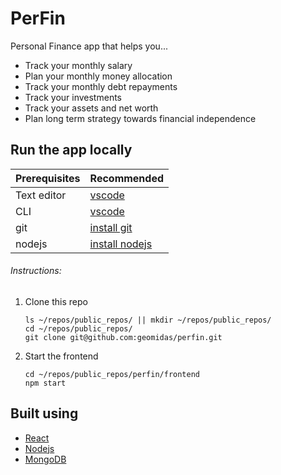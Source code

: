 # PerFin
Personal Finance app that helps you...
 - Track your monthly salary
 - Plan your monthly money allocation
 - Track your monthly debt repayments
 - Track your investments
 - Track your assets and net worth
 - Plan long term strategy towards financial independence

## Run the app locally
| Prerequisites   | Recommended |
| --------------- | ----------- |
| Text editor     | [vscode](https://code.visualstudio.com/) |
| CLI             | [vscode](https://code.visualstudio.com/) |
| git             | [install git](https://git-scm.com/book/en/v2/Getting-Started-Installing-Git) |
| nodejs          | [install nodejs](https://www.npmjs.com/get-npm) |

###### Instructions:

1. Clone this repo
	```
	ls ~/repos/public_repos/ || mkdir ~/repos/public_repos/
	cd ~/repos/public_repos/
	git clone git@github.com:geomidas/perfin.git
	```

2. Start the frontend
	```
	cd ~/repos/public_repos/perfin/frontend
	npm start
	```

## Built using
- [React](https://reactjs.org/)
- [Nodejs](https://nodejs.org/en/)
- [MongoDB](https://www.mongodb.com/)
